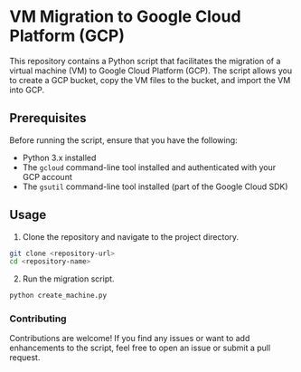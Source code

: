 # VM Migration to Google Cloud Platform (GCP)

This repository contains a Python script that facilitates the migration of a virtual machine (VM) to Google Cloud Platform (GCP). The script allows you to create a GCP bucket, copy the VM files to the bucket, and import the VM into GCP.

## Prerequisites

Before running the script, ensure that you have the following:

- Python 3.x installed
- The `gcloud` command-line tool installed and authenticated with your GCP account
- The `gsutil` command-line tool installed (part of the Google Cloud SDK)

## Usage

1. Clone the repository and navigate to the project directory.

```bash
git clone <repository-url>
cd <repository-name>
```

2. Run the migration script.

```bash
python create_machine.py
```

### Contributing

Contributions are welcome! If you find any issues or want to add enhancements to the script, feel free to open an issue or submit a pull request.

